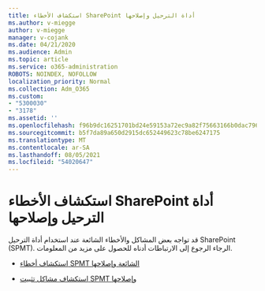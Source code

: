 ```yaml
---
title: استكشاف الأخطاء SharePoint أداة الترحيل وإصلاحها
ms.author: v-miegge
author: v-miegge
manager: v-cojank
ms.date: 04/21/2020
ms.audience: Admin
ms.topic: article
ms.service: o365-administration
ROBOTS: NOINDEX, NOFOLLOW
localization_priority: Normal
ms.collection: Adm_O365
ms.custom:
- "5300030"
- "3178"
ms.assetid: ''
ms.openlocfilehash: f96b9dc16251701bd24e59153a72ec9a82f75663166b0dac796276e6f66c6424
ms.sourcegitcommit: b5f7da89a650d2915dc652449623c78be6247175
ms.translationtype: MT
ms.contentlocale: ar-SA
ms.lasthandoff: 08/05/2021
ms.locfileid: "54020647"
---
```

# <a name="troubleshooting-sharepoint-migration-tool-issues-and-errors"></a>استكشاف الأخطاء SharePoint أداة الترحيل وإصلاحها

قد تواجه بعض المشاكل والأخطاء الشائعة عند استخدام أداة الترحيل SharePoint (SPMT). الرجاء الرجوع إلى الارتباطات أدناه للحصول على مزيد من المعلومات.

- [استكشاف أخطاء SPMT الشائعة وإصلاحها](https://docs.microsoft.com/sharepointmigration/troubleshooting-common-spmt-issues)

- [استكشاف مشاكل تثبيت SPMT وإصلاحها](https://docs.microsoft.com/sharepointmigration/spmt-install-issues)
